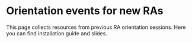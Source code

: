 # Orientation events for new RAs 

This page collects resources from previous RA orientation sessions. Here you can find installation guide and slides.


